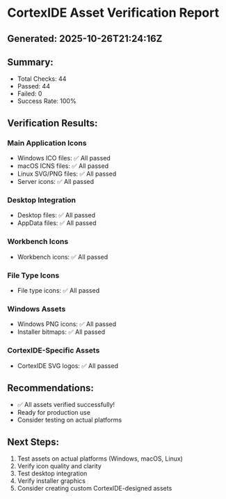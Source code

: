 # CortexIDE Asset Verification Report

## Generated: 2025-10-26T21:24:16Z

## Summary:
- Total Checks: 44
- Passed: 44
- Failed: 0
- Success Rate: 100%

## Verification Results:

### Main Application Icons
- Windows ICO files: ✅ All passed
- macOS ICNS files: ✅ All passed
- Linux SVG/PNG files: ✅ All passed
- Server icons: ✅ All passed

### Desktop Integration
- Desktop files: ✅ All passed
- AppData files: ✅ All passed

### Workbench Icons
- Workbench icons: ✅ All passed

### File Type Icons
- File type icons: ✅ All passed

### Windows Assets
- Windows PNG icons: ✅ All passed
- Installer bitmaps: ✅ All passed

### CortexIDE-Specific Assets
- CortexIDE SVG logos: ✅ All passed

## Recommendations:
- ✅ All assets verified successfully!
- Ready for production use
- Consider testing on actual platforms

## Next Steps:
1. Test assets on actual platforms (Windows, macOS, Linux)
2. Verify icon quality and clarity
3. Test desktop integration
4. Verify installer graphics
5. Consider creating custom CortexIDE-designed assets
